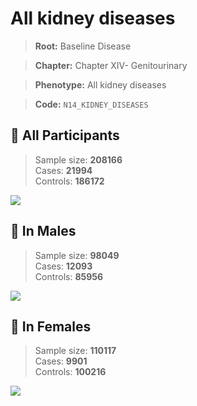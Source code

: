 # All kidney diseases

> **Root:** Baseline Disease  

> **Chapter:** Chapter XIV- Genitourinary  

> **Phenotype:** All kidney diseases  

> **Code:** `N14_KIDNEY_DISEASES`

## 🧪 All Participants  
> Sample size: **208166**  
> Cases: **21994**  
> Controls: **186172**
<img src="/Disease/Figures/ALL/Incidence/N14_KIDNEY_DISEASES.png"/>
<CsvTable src="/Disease_Data/ALL/Incidence/COX_N14_KIDNEY_DISEASES.csv" label="🔍 View full results" />

## 👨 In Males  
> Sample size: **98049**  
> Cases: **12093**  
> Controls: **85956**
<img src="/Disease/Figures/Male/Incidence/N14_KIDNEY_DISEASES.png"/>
<CsvTable src="/Disease_Data/Male/Incidence/COX_N14_KIDNEY_DISEASES.csv" label="🔍 View full results" />

## 👩 In Females  
> Sample size: **110117**  
> Cases: **9901**  
> Controls: **100216**
<img src="/Disease/Figures/Female/Incidence/N14_KIDNEY_DISEASES.png"/>
<CsvTable src="/Disease_Data/Female/Incidence/COX_N14_KIDNEY_DISEASES.csv" label="🔍 View full results" />
